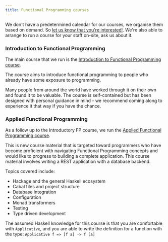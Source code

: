```yaml
---
title: Functional Programming courses
---
```


We don't have a predetermined calendar for our courses, we organise them based on demand. So <a href="/contact">let us know that you're interested!</a>. We're also able to arrange to run a course for your staff on-site, ask us about it.

### Introduction to Functional Programming

The main course that we run is the [Introduction to Functional Programming course](https://github.com/data61/fp-course).

The course aims to introduce functional programming to people who already have some exposure to programming.

Many people from around the world have worked through it on their own and found it to be valuable.
The course is self-contained but has been designed with personal guidance in mind - we recommend coming along to experience it that way if you have the chance.

### Applied Functional Programming

As a follow up to the Introductory FP course, we run the [Applied Functional Programming course](https://github.com/qfpl/applied-fp-course).

This is new course material that is targeted toward programmers who have become proficient with navigating Functional Programming concepts and would like to progress to building a complete application. This course material involves writing a REST application with a database backend.

Topics covered include:

- Hackage and the general Haskell ecosystem
- Cabal files and project structure
- Database integration
- Configuration
- Monad transformers
- Testing
- Type driven development

The assumed Haskell knowledge for this course is that you are comfortable with ``Applicative``, and you are able to write the definition for a function with the type: ``Applicative f => [f a] -> f [a]``
